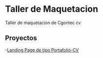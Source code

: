 # Taller de Maquetacion

Taller de maquetacion de Cgontec cv

## Proyectos
-[Landing Page de tipo Portafolio-CV](https://victorgontec.github.io/Taller_de_maquetacion/portafolio-cv/)